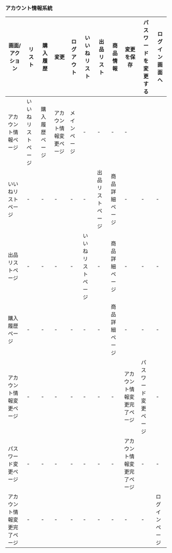 ### アカウント情報系統
|画面/アクション|リスト|購入履歴|変更|ログアウト|いいねリスト|出品リスト|商品情報|変更を保存|パスワードを変更する|ログイン画面へ|
|-|-|-|-|-|-|-|-|-|-|-|
|アカウント情報ページ|いいねリストページ|購入履歴ページ|アカウント情報変更ページ|メインページ|-|-|-|-|
|いいねリストページ|-|-|-|-|-|出品リストページ|商品詳細ページ|-|-|-|
|出品リストページ|-|-|-|-|いいねリストページ|-|商品詳細ページ|-|-|-|
|購入履歴ページ|-|-|-|-|-|-|商品詳細ページ|-|-|-|
|アカウント情報変更ページ|-|-|-|-|-|-|-|アカウント情報変更完了ページ|パスワード変更ページ|-|
|パスワード変更ページ|-|-|-|-|-|-|-|アカウント情報変更完了ページ|-|-|
|アカウント情報変更完了ページ|-|-|-|-|-|-|-|-|-|ログインページ|
